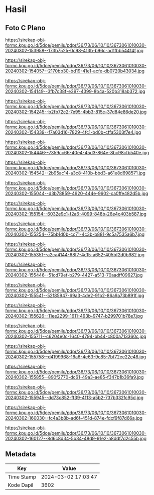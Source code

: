 # Hasil

## Foto C Plano

https://sirekap-obj-formc.kpu.go.id/5dce/pemilu/pdpr/36/73/06/10/10/3673061010030-20240302-153958--173b7525-0c98-413b-b96c-ad1fbb54414f.jpg

https://sirekap-obj-formc.kpu.go.id/5dce/pemilu/pdpr/36/73/06/10/10/3673061010030-20240302-154057--2170bb30-bd19-41e1-acfe-db0720b43034.jpg

https://sirekap-obj-formc.kpu.go.id/5dce/pemilu/pdpr/36/73/06/10/10/3673061010030-20240302-154149--3fb7c38f-e397-4399-8b4a-520b318ab372.jpg

https://sirekap-obj-formc.kpu.go.id/5dce/pemilu/pdpr/36/73/06/10/10/3673061010030-20240302-154245--b2fb72c2-7e95-4bb3-815c-37d84e86de20.jpg

https://sirekap-obj-formc.kpu.go.id/5dce/pemilu/pdpr/36/73/06/10/10/3673061010030-20240302-154339--f7a03d16-7829-4fc1-bd0b-cffa5303f7e4.jpg

https://sirekap-obj-formc.kpu.go.id/5dce/pemilu/pdpr/36/73/06/10/10/3673061010030-20240302-154446--7359cc66-40e4-45d3-864e-8bc98cfb540e.jpg

https://sirekap-obj-formc.kpu.go.id/5dce/pemilu/pdpr/36/73/06/10/10/3673061010030-20240302-154542--2b95ac14-a3c8-410b-bbd3-a61e8d698571.jpg

https://sirekap-obj-formc.kpu.go.id/5dce/pemilu/pdpr/36/73/06/10/10/3673061010030-20240302-155044--d3b78859-4920-444e-9602-ca0ffe482d5b.jpg

https://sirekap-obj-formc.kpu.go.id/5dce/pemilu/pdpr/36/73/06/10/10/3673061010030-20240302-155154--6032e9c1-f2a6-4099-848b-26e4c403b587.jpg

https://sirekap-obj-formc.kpu.go.id/5dce/pemilu/pdpr/36/73/06/10/10/3673061010030-20240302-155254--75bb1d0b-cc71-4c3b-b881-9c5a7535a6b7.jpg

https://sirekap-obj-formc.kpu.go.id/5dce/pemilu/pdpr/36/73/06/10/10/3673061010030-20240302-155351--a2ca4144-68f7-4c15-a652-405bf2d0b982.jpg

https://sirekap-obj-formc.kpu.go.id/5dce/pemilu/pdpr/36/73/06/10/10/3673061010030-20240302-155446--51cd79ef-b279-4427-a513-70aadff09627.jpg

https://sirekap-obj-formc.kpu.go.id/5dce/pemilu/pdpr/36/73/06/10/10/3673061010030-20240302-155541--52f85947-69a3-4de2-91b2-86a9a73b891f.jpg

https://sirekap-obj-formc.kpu.go.id/5dce/pemilu/pdpr/36/73/06/10/10/3673061010030-20240302-155626--11ee2299-1611-493b-9747-b299701b78e7.jpg

https://sirekap-obj-formc.kpu.go.id/5dce/pemilu/pdpr/36/73/06/10/10/3673061010030-20240302-155711--c6204e0c-1640-4794-bb44-c800a713360c.jpg

https://sirekap-obj-formc.kpu.go.id/5dce/pemilu/pdpr/36/73/06/10/10/3673061010030-20240302-155758--d4199968-16a6-4e63-9c85-7bf72ee22e48.jpg

https://sirekap-obj-formc.kpu.go.id/5dce/pemilu/pdpr/36/73/06/10/10/3673061010030-20240302-155855--890f2770-dc61-49a3-ae85-f347b1b36fa9.jpg

https://sirekap-obj-formc.kpu.go.id/5dce/pemilu/pdpr/36/73/06/10/10/3673061010030-20240302-155945--dd73c852-ff39-4113-a5b2-737b332fc95d.jpg

https://sirekap-obj-formc.kpu.go.id/5dce/pemilu/pdpr/36/73/06/10/10/3673061010030-20240302-160030--fc4a3b8b-ad6f-451d-874e-fdcf9f87d66a.jpg

https://sirekap-obj-formc.kpu.go.id/5dce/pemilu/pdpr/36/73/06/10/10/3673061010030-20240302-160127--8d6c8d34-5b34-48d9-91e2-a8ddf7d2c55b.jpg


## Metadata

| Key        | Value               |
| ---------- | ------------------- |
| Time Stamp | 2024-03-02 17:03:47 |
| Kode Dapil | 3602                |



